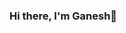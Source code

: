 ### Hi there, I'm Ganesh👋

<!--
**gkunwar/gkunwar** is a ✨ _special_ ✨ repository because its `README.md` (this file) appears on your GitHub profile.

Here are some ideas to get you started:

- 🔭 I’m currently working on @gurzu
- 🌱 I’m currently learning @ruby
- 👯 I’m looking to collaborate on [faker-ruby](https://github.com/faker-ruby/faker) 🎭
- 🤔 I’m looking for help with ...
- 💬 Ask me about ...
- 📫 How to reach me: ...
- 😄 Pronouns: ...
- ⚡ Fun fact: ...
-->
